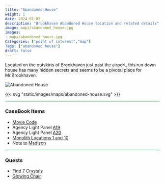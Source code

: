 ```yaml
---
title: "Abandoned House"
weight: 1
date: 2024-01-02
description: "Brookhaven Abandoned House location and related details"
image: maps/abandoned_house.jpg
images: 
- maps/abandoned_house.jpg
Categories: ["point of interest","map"]
Tags: ["abandoned house"]
draft: false
--- 
```


Located on the outskirts of Brookhaven just past the airport, this run down house has many hidden secrets and seems to be a pivotal place for Mr.Brookhaven.

![Abandoned House](/images/maps/abandoned_house.jpg)

{{< svg "static/images/maps/abandoned-house.svg" >}}

<hr style="background-color: #28b44c" size=8>

### CaseBook Items

- [Movie Code](/casebook/movie_codes/#abandoned-house-code)
- Agency Light Panel [A19](/casebook/light_panel/#a19)
- Agency Light Panel [A20](/casebook/light_panel/#a20)
- [Monolith Locations 1 and 10](/casebook/monoliths/locations/)
- Note to [Madison](/casebook/notes/madison/#abandoned-house)

<hr style="background-color: #28b44c" size=8>

### Quests

- [Find 7 Crystals](/lore/quests/#find-7-crystals)
- [Glowing Chair](/lore/quests/#glowing-chair)